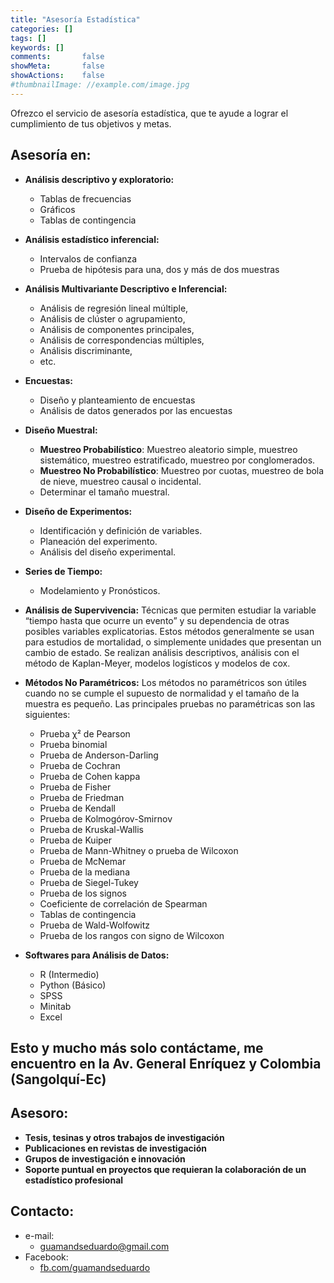 ```yaml
---
title: "Asesoría Estadística"
categories: []
tags: []
keywords: []
comments:       false
showMeta:       false
showActions:    false
#thumbnailImage: //example.com/image.jpg
---
```


Ofrezco el servicio de asesoría estadística, que te ayude a lograr el cumplimiento de tus objetivos y metas.

## Asesoría en:

* **Análisis descriptivo y exploratorio:** 
  - Tablas de frecuencias
  - Gráficos
  - Tablas de contingencia

* **Análisis estadístico inferencial:** 
  - Intervalos de confianza
  - Prueba de hipótesis para una, dos y más de dos muestras

+ **Análisis Multivariante Descriptivo e Inferencial:**
  - Análisis de regresión lineal múltiple,
  - Análisis de clúster o agrupamiento,
  - Análisis de componentes principales,
  - Análisis de correspondencias múltiples,
  - Análisis discriminante,
  - etc.

+ **Encuestas:** 
  - Diseño y planteamiento de encuestas
  - Análisis de datos generados por las encuestas

+ **Diseño Muestral:** 
  - __Muestreo Probabilístico__: Muestreo aleatorio simple, muestreo sistemático, muestreo estratificado, muestreo por conglomerados.
  - __Muestreo No Probabilístico__: Muestreo por cuotas, muestreo de bola de nieve, muestreo causal o incidental.
  - Determinar el tamaño muestral.

+ **Diseño de Experimentos:** 
  - Identificación y definición de variables.
  - Planeación del experimento.
  - Análisis del diseño experimental.
  
+ **Series de Tiempo:** 
  - Modelamiento y Pronósticos.

+ **Análisis de Supervivencia:** 
Técnicas que permiten estudiar la variable “tiempo hasta que ocurre un evento” y su dependencia de otras posibles variables explicatorias. Estos métodos generalmente se usan para estudios de mortalidad, o simplemente unidades que presentan un cambio de estado. Se realizan análisis descriptivos, análisis con el método de Kaplan-Meyer, modelos logísticos y modelos de cox.

+ **Métodos No Paramétricos:** 
Los métodos no paramétricos son útiles cuando no se cumple el supuesto de normalidad y el tamaño de la muestra es pequeño. Las principales pruebas no paramétricas son las siguientes:
  - Prueba χ² de Pearson
  - Prueba binomial
  - Prueba de Anderson-Darling
  - Prueba de Cochran
  - Prueba de Cohen kappa
  - Prueba de Fisher
  - Prueba de Friedman
  - Prueba de Kendall
  - Prueba de Kolmogórov-Smirnov
  - Prueba de Kruskal-Wallis
  - Prueba de Kuiper
  - Prueba de Mann-Whitney o prueba de Wilcoxon
  - Prueba de McNemar
  - Prueba de la mediana
  - Prueba de Siegel-Tukey
  - Prueba de los signos
  - Coeficiente de correlación de Spearman
  - Tablas de contingencia
  - Prueba de Wald-Wolfowitz
  - Prueba de los rangos con signo de Wilcoxon
  
+ **Softwares para Análisis de Datos:** 
  - R (Intermedio)
  - Python (Básico)
  - SPSS
  - Minitab
  - Excel

## Esto y mucho más solo contáctame, me encuentro en la Av. General Enríquez y Colombia (Sangolquí-Ec)

## Asesoro:

+ **Tesis, tesinas y otros trabajos de investigación**
+ **Publicaciones en revistas de investigación**
+ **Grupos de investigación e innovación**
+ **Soporte puntual en proyectos que requieran la colaboración de un estadístico profesional**

## Contacto:

* e-mail: 
    * guamandseduardo@gmail.com
* Facebook:
    * [fb.com/guamandseduardo](https://www.facebook.com/guamandseduardo)

